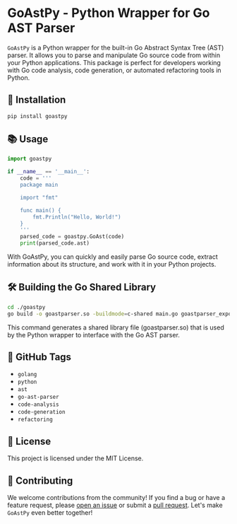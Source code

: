 # GoAstPy - Python Wrapper for Go AST Parser

`GoAstPy` is a Python wrapper for the built-in Go Abstract Syntax Tree (AST) parser. It allows you to parse and manipulate Go source code from within your Python applications. This package is perfect for developers working with Go code analysis, code generation, or automated refactoring tools in Python.

## 🚀 Installation

```bash
pip install goastpy
```

## 📚 Usage

```python
import goastpy

if __name__ == '__main__':
    code = '''
    package main

    import "fmt"

    func main() {
        fmt.Println("Hello, World!")
    }
    '''
    parsed_code = goastpy.GoAst(code)
    print(parsed_code.ast)
```

With GoAstPy, you can quickly and easily parse Go source code, extract information about its structure, and work with it in your Python projects.

## 🛠️ Building the Go Shared Library

```bash
cd ./goastpy
go build -o goastparser.so -buildmode=c-shared main.go goastparser_export.go

```
This command generates a shared library file (goastparser.so) that is used by the Python wrapper to interface with the Go AST parser.

## 🔖 GitHub Tags

- `golang`
- `python`
- `ast`
- `go-ast-parser`
- `code-analysis`
- `code-generation`
- `refactoring`

## 📖 License

This project is licensed under the MIT License.

## 🌟 Contributing

We welcome contributions from the community! If you find a bug or have a feature request, please [open an issue](https://github.com/itayg25/GoAstPy/issues) or submit a [pull request](https://github.com/itayg25/GoAstPy/pulls). Let's make `GoAstPy` even better together!

